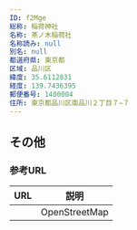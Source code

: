 ```yaml
---
ID: f2Mge
総称: 稲荷神社
名称: 茶ノ木稲荷社
名称読み: null
別名: null
都道府県: 東京都
区域: 品川区
緯度: 35.6112831
経度: 139.7436395
郵便番号: 1400004
住所: 東京都品川区南品川２丁目７−７
---
```


## その他

### 参考URL

| URL | 説明          |
| --- | ------------- |
|     | OpenStreetMap |
